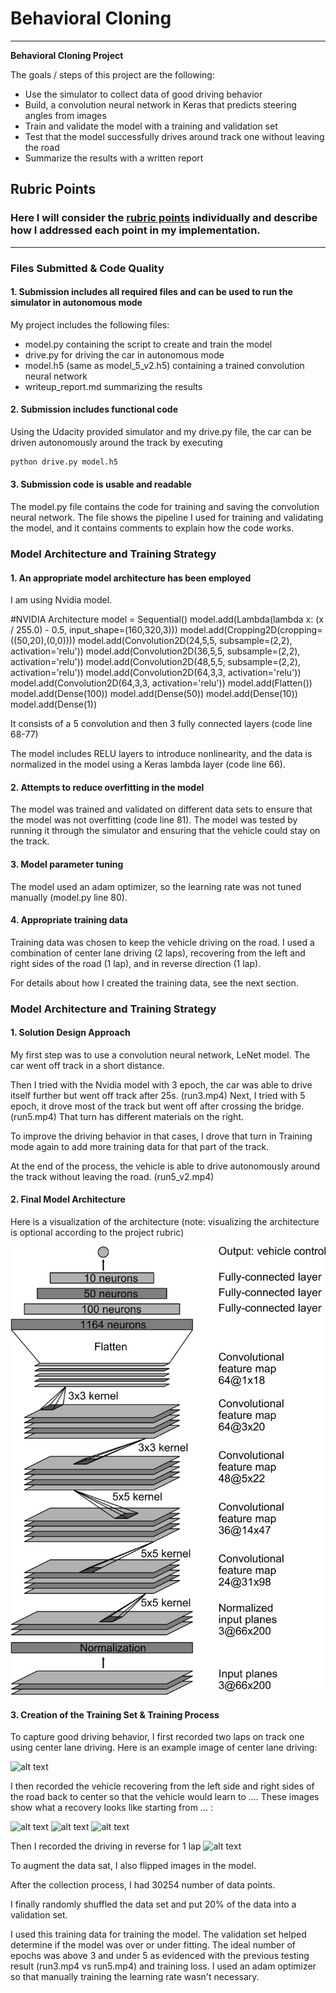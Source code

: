 # **Behavioral Cloning** 

---

**Behavioral Cloning Project**

The goals / steps of this project are the following:
* Use the simulator to collect data of good driving behavior
* Build, a convolution neural network in Keras that predicts steering angles from images
* Train and validate the model with a training and validation set
* Test that the model successfully drives around track one without leaving the road
* Summarize the results with a written report


[//]: # (Image References)

[image1]: ./examples/nvidia-cnn-architecture.png "Model Visualization"
[image2]: ./examples/center_2017_12_03_14_28_28_822.png "Center"
[image3]: ./examples/center_2017_12_03_14_34_10_122.png "Recovery Image"
[image4]: ./examples/center_2017_12_03_14_34_13_057.png "Recovery Image"
[image5]: ./examples/center_2017_12_03_14_34_19_149.png "Recovery Image"
[image6]: ./examples/placeholder_small.png "Normal Image"
[image7]: ./examples/placeholder_small.png "Flipped Image"
[image8]: ./examples/center_2017_12_03_14_33_53_540.png "reverse"

## Rubric Points
### Here I will consider the [rubric points](https://review.udacity.com/#!/rubrics/432/view) individually and describe how I addressed each point in my implementation.  

---
### Files Submitted & Code Quality

#### 1. Submission includes all required files and can be used to run the simulator in autonomous mode

My project includes the following files:
* model.py containing the script to create and train the model
* drive.py for driving the car in autonomous mode
* model.h5 (same as model_5_v2.h5) containing a trained convolution neural network 
* writeup_report.md summarizing the results

#### 2. Submission includes functional code
Using the Udacity provided simulator and my drive.py file, the car can be driven autonomously around the track by executing 
```sh
python drive.py model.h5
```

#### 3. Submission code is usable and readable

The model.py file contains the code for training and saving the convolution neural network. The file shows the pipeline I used for training and validating the model, and it contains comments to explain how the code works.

### Model Architecture and Training Strategy

#### 1. An appropriate model architecture has been employed

I am using Nvidia model.

#NVIDIA Architecture
model = Sequential()
model.add(Lambda(lambda x: (x / 255.0) - 0.5, input_shape=(160,320,3)))
model.add(Cropping2D(cropping=((50,20),(0,0))))
model.add(Convolution2D(24,5,5, subsample=(2,2), activation='relu'))
model.add(Convolution2D(36,5,5, subsample=(2,2), activation='relu'))
model.add(Convolution2D(48,5,5, subsample=(2,2), activation='relu'))
model.add(Convolution2D(64,3,3, activation='relu'))
model.add(Convolution2D(64,3,3, activation='relu'))
model.add(Flatten())
model.add(Dense(100))
model.add(Dense(50))
model.add(Dense(10))
model.add(Dense(1))

It consists of a 5 convolution and then 3 fully connected layers  (code line 68-77) 

The model includes RELU layers to introduce nonlinearity, and the data is normalized in the model using a Keras lambda layer (code line 66). 

#### 2. Attempts to reduce overfitting in the model

The model was trained and validated on different data sets to ensure that the model was not overfitting (code line 81). The model was tested by running it through the simulator and ensuring that the vehicle could stay on the track.

#### 3. Model parameter tuning

The model used an adam optimizer, so the learning rate was not tuned manually (model.py line 80).

#### 4. Appropriate training data

Training data was chosen to keep the vehicle driving on the road. I used a combination of center lane driving (2 laps), recovering from the left and right sides of the road (1 lap), and in reverse direction (1 lap).

For details about how I created the training data, see the next section. 

### Model Architecture and Training Strategy

#### 1. Solution Design Approach


My first step was to use a convolution neural network, LeNet model. The car went off track in a short distance.

Then I tried with the Nvidia model with 3 epoch, the car was able to drive itself further but went off track after 25s. (run3.mp4)
Next, I tried with 5 epoch, it drove most of the track but went off after crossing the bridge. (run5.mp4) That turn has different materials on the right.  

To improve the driving behavior in that cases, I drove that turn in Training mode again to add more training data for that part of the track.

At the end of the process, the vehicle is able to drive autonomously around the track without leaving the road. (run5_v2.mp4)

#### 2. Final Model Architecture


Here is a visualization of the architecture (note: visualizing the architecture is optional according to the project rubric)

![alt text][image1]

#### 3. Creation of the Training Set & Training Process

To capture good driving behavior, I first recorded two laps on track one using center lane driving. Here is an example image of center lane driving:

![alt text][image2]

I then recorded the vehicle recovering from the left side and right sides of the road back to center so that the vehicle would learn to .... These images show what a recovery looks like starting from ... :

![alt text][image3]
![alt text][image4]
![alt text][image5]

Then I recorded the driving in reverse for 1 lap
![alt text][image8]

To augment the data sat, I also flipped images in the model.



After the collection process, I had 30254 number of data points. 

I finally randomly shuffled the data set and put 20% of the data into a validation set. 

I used this training data for training the model. The validation set helped determine if the model was over or under fitting. The ideal number of epochs was above 3 and under 5 as evidenced with the previous testing result (run3.mp4 vs run5.mp4) and training loss. I used an adam optimizer so that manually training the learning rate wasn't necessary.
